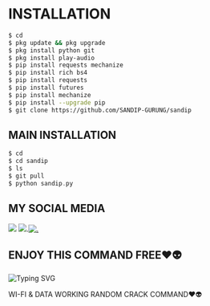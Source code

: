 # INSTALLATION
```bash
$ cd
$ pkg update && pkg upgrade
$ pkg install python git
$ pkg install play-audio
$ pip install requests mechanize
$ pip install rich bs4
$ pip install requests
$ pip install futures
$ pip install mechanize
$ pip install --upgrade pip
$ git clone https://github.com/SANDIP-GURUNG/sandip
```
## MAIN INSTALLATION
```php
$ cd
$ cd sandip
$ ls
$ git pull
$ python sandip.py
```
## MY SOCIAL MEDIA 
[![](https://img.shields.io/badge/Github-black?logo=Github&logoColor=black&labelColor=white)](https://github.com/sandipghotaneygurung)
[![](https://img.shields.io/badge/Facebook-blue?logo=Facebook&logoColor=blue&labelColor=white)](https://www.facebook.com/sandipghotaneygurung.io).[![.](https://img.shields.io/badge/Instagram-red?logo=Instagram&logoColor=red&labelColor=white)](https://www.instagram.com/sandip_gurung_10)
## ENJOY THIS COMMAND FREE♥️👽
![Typing SVG](https://readme-typing-svg.herokuapp.com?lines=SANDIP-GURUNG....!+)

WI-FI &amp; DATA WORKING RANDOM CRACK COMMAND♥️👽
